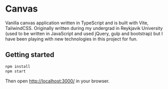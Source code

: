 # Canvas

Vanilla canvas application written in TypeScript and is built with Vite, TailwindCSS. Originally written during my
undergrad in Reykjavik University (used to be written in JavaScript and used jQuery, gulp and bootstrap) but I have
been playing with new technologies in this project for fun.

## Getting started

```sh
npm install
npm start
```

Then open <http://localhost:3000/> in your browser.
